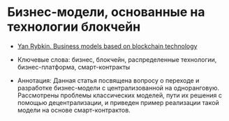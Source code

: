 # Бизнес-модели, основанные на технологии блокчейн

- [Yan Rybkin. Business models based on blockchain technology](https://medium.com/@0xYanis/бизнес-модели-на-основе-технологии-блокчейн-e1cd2fc42d0f)

- Ключевые слова:
бизнес, блокчейн, распределенные технологии, бизнес-платформа, смарт-контракты

- Аннотация:
Данная статья посвящена вопросу о переходе и разработке бизнес-модели с централизованной на одноранговую. 
Рассмотрены проблемы классических моделей, пути их решения с помощью децентрализации,
и приведен пример реализации такой модели на основе смарт-контрактов.
